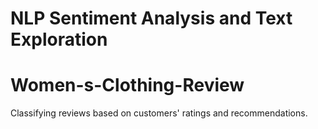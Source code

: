 # NLP Sentiment Analysis and Text Exploration
# Women-s-Clothing-Review 
Classifying reviews based on customers' ratings and recommendations. 
